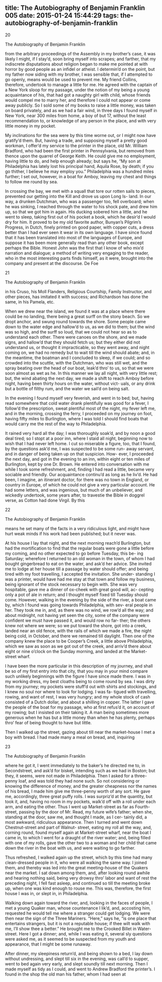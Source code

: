 title: The Autobiography of Benjamin Franklin 005
date: 2015-01-24 15:44:29
tags: the-autobiography-of-benjamin-franklin
---

20

The Autobiography of Benjamin Franklin

from the arbitrary proceedings of the Assembly in my brother’s case, it was likely I might, if I stay’d, soon bring myself into scrapes; and farther, that my indiscrete disputations about religion began to make me pointed at with horror by good people as an infidel or atheist. I determin’d on the point, but my father now siding with my brother, I was sensible that, if I attempted to go openly, means would be used to prevent me. My friend Collins, therefore, undertook to manage a little for me. He agreed with the captain of a New York sloop for my passage, under the notion of my being a young acquaintance of his, that had got a naughty girl with child, whose friends would compel me to marry her, and therefore I could not appear or come away publicly. So I sold some of my books to raise a little money, was taken on board privately, and as we had a fair wind, in three days I found myself in New York, near 300 miles from home, a boy of but 17, without the least recommendation to, or knowledge of any person in the place, and with very little money in my pocket.

My inclinations for the sea were by this time worne out, or I might now have gratify’d them. But, having a trade, and supposing myself a pretty good workman, I offer’d my service to the printer in the place, old Mr. William Bradford, who had been the first printer in Pennsylvania, but removed from thence upon the quarrel of George Keith. He could give me no employment, having little to do, and help enough already; but says he, “My son at Philadelphia has lately lost his principal hand, Aquila Rose, by death; if you go thither, I believe he may employ you.” Philadelphia was a hundred miles further; I set out, however, in a boat for Amboy, leaving my chest and things to follow me round by sea.

In crossing the bay, we met with a squall that tore our rotten sails to pieces, prevented our getting into the Kill and drove us upon Long Is- land. In our way, a drunken Dutchman, who was a passenger too, fell overboard; when he was sinking, I reached through the water to his shock pate, and drew him up, so that we got him in again. His ducking sobered him a little, and he went to sleep, taking first out of his pocket a book, which he desir’d I would dry for him. It proved to be my old favorite author, Bunyan’s Pilgrim’s Progress, in Dutch, finely printed on good paper, with copper cuts, a dress better than I had ever seen it wear in its own language. I have since found that it has been translated into most of the languages of Europe, and suppose it has been more generally read than any other book, except perhaps the Bible. Honest John was the first that I know of who mix’d narration and dialogue; a method of writing very engaging to the reader, who in the most interesting parts finds himself, as it were, brought into the company and present at the discourse. De Foe

21

The Autobiography of Benjamin Franklin

in his Cruso, his Moll Flanders, Religious Courtship, Family Instructor, and other pieces, has imitated it with success; and Richardson has done the same, in his Pamela, etc.

When we drew near the island, we found it was at a place where there could be no landing, there being a great surff on the stony beach. So we dropt anchor, and swung round towards the shore. Some people came down to the water edge and hallow’d to us, as we did to them; but the wind was so high, and the surff so loud, that we could not hear so as to understand each other. There were canoes on the shore, and we made signs, and hallow’d that they should fetch us; but they either did not understand us, or thought it impracticable, so they went away, and night coming on, we had no remedy but to wait till the wind should abate; and, in the meantime, the boatman and I concluded to sleep, if we could; and so crowded into the scuttle, with the Dutchman, who was still wet, and the spray beating over the head of our boat, leak’d thro’ to us, so that we were soon almost as wet as he. In this manner we lay all night, with very little rest; but, the wind abating the next day, we made a shift to reach Amboy before night, having been thirty hours on the water, without vict- uals, or any drink but a bottle of filthy rum, and the water we sail’d on being salt.

In the evening I found myself very feverish, and went in to bed; but, having read somewhere that cold water drank plentifully was good for a fever, I follow’d the prescription, sweat plentiful most of the night, my fever left me, and in the morning, crossing the ferry, I proceeded on my journey on foot, having fifty miles to Burlington, where I was told I should find boats that would carry me the rest of the way to Philadelphia.

It rained very hard all the day; I was thoroughly soak’d, and by noon a good deal tired; so I stopt at a poor inn, where I staid all night, beginning now to wish that I had never left home. I cut so miserable a figure, too, that I found, by the questions ask’d me, I was suspected to be some run- away servant, and in danger of being taken up on that suspicion. How- ever, I proceeded the next day, and got in the evening to an inn, within eight or ten miles of Burlington, kept by one Dr. Brown. He entered into conversation with me while I took some refreshment, and, finding I had read a little, became very sociable and friendly. Our acquaintance continu’d as long as he liv’d. He had been, I imagine, an itinerant doctor, for there was no town in England, or country in Europe, of which he could not give a very particular account. He had some letters, and was ingenious, but much of an unbeliever, and wickedly undertook, some years after, to travestie the Bible in doggrel verse, as Cotton had done Virgil. By this

22

The Autobiography of Benjamin Franklin

means he set many of the facts in a very ridiculous light, and might have hurt weak minds if his work had been published; but it never was.

At his house I lay that night, and the next morning reach’d Burlington, but had the mortification to find that the regular boats were gone a little before my coming, and no other expected to go before Tuesday, this be- ing Saturday; wherefore I returned to an old woman in the town, of whom I had bought gingerbread to eat on the water, and ask’d her advice. She invited me to lodge at her house till a passage by water should offer; and being tired with my foot travelling, I accepted the invitation. She under- standing I was a printer, would have had me stay at that town and follow my business, being ignorant of the stock necessary to begin with. She was very hospitable, gave me a dinner of ox-cheek with great good will, ac- cepting only a pot of ale in return; and I thought myself fixed till Tuesday should come. However, walking in the evening by the side of the river, a boat came by, which I found was going towards Philadelphia, with sev- eral people in her. They took me in, and, as there was no wind, we row’d all the way; and about midnight, not having yet seen the city, some of the company were confident we must have passed it, and would row no far- ther; the others knew not where we were; so we put toward the shore, got into a creek, landed near an old fence, with the rails of which we made a fire, the night being cold, in October, and there we remained till daylight. Then one of the company knew the place to be Cooper’s Creek, a little above Philadelphia, which we saw as soon as we got out of the creek, and arriv’d there about eight or nine o’clock on the Sunday morning, and landed at the Market-street wharf.

I have been the more particular in this description of my journey, and shall be so of my first entry into that city, that you may in your mind compare such unlikely beginnings with the figure I have since made there. I was in my working dress, my best cloaths being to come round by sea. I was dirty from my journey; my pockets were stuff’d out with shirts and stockings, and I knew no soul nor where to look for lodging. I was fa- tigued with travelling, rowing, and want of rest, I was very hungry; and my whole stock of cash consisted of a Dutch dollar, and about a shilling in copper. The latter I gave the people of the boat for my passage, who at first refus’d it, on account of my rowing; but I insisted on their taking it. A man being sometimes more generous when he has but a little money than when he has plenty, perhaps thro’ fear of being thought to have but little.

Then I walked up the street, gazing about till near the market-house I met a boy with bread. I had made many a meal on bread, and, inquiring

23

The Autobiography of Benjamin Franklin

where he got it, I went immediately to the baker’s he directed me to, in Secondstreet, and ask’d for bisket, intending such as we had in Boston; but they, it seems, were not made in Philadelphia. Then I asked for a three-penny loaf, and was told they had none such. So not considering or knowing the difference of money, and the greater cheapness nor the names of his bread, I made him give me three-penny worth of any sort. He gave me, accordingly, three great puffy rolls. I was surpriz’d at the quantity, but took it, and, having no room in my pockets, walk’d off with a roll under each arm, and eating the other. Thus I went up Market-street as far as Fourth-street, passing by the door of Mr. Read, my future wife’s father; when she, standing at the door, saw me, and thought I made, as I cer- tainly did, a most awkward, ridiculous appearance. Then I turned and went down Chestnut-street and part of Walnut- street, eating my roll all the way, and, corning round, found myself again at Market-street wharf, near the boat I came in, to which I went for a draught of the river water; and, being filled with one of my rolls, gave the other two to a woman and her child that came down the river in the boat with us, and were waiting to go farther.

Thus refreshed, I walked again up the street, which by this time had many clean-dressed people in it, who were all walking the same way. I joined them, and thereby was led into the great meeting-house of the Quakers near the market. I sat down among them, and, after looking round awhile and hearing nothing said, being very drowsy thro’ labor and want of rest the preceding night, I fell fast asleep, and continued so till the meeting broke up, when one was kind enough to rouse me. This was, therefore, the first house I was in, or slept in, in Philadelphia.

Walking down again toward the river, and, looking in the faces of people, I met a young Quaker man, whose countenance I lik’d, and, accosting him, requested he would tell me where a stranger could get lodging. We were then near the sign of the Three Mariners. “Here,” says he, “is one place that entertains strangers, but it is not a reputable house; if thee wilt walk with me, I’ll show thee a better.” He brought me to the Crooked Billet in Water-street. Here I got a dinner; and, while I was eating it, several sly questions were asked me, as it seemed to be suspected from my youth and appearance, that I might be some runaway.

After dinner, my sleepiness return’d, and being shown to a bed, I lay down without undressing, and slept till six in the evening, was call’d to supper, went to bed again very early, and slept soundly till next morning. Then I made myself as tidy as I could, and went to Andrew Bradford the printer’s. I found in the shop the old man his father, whom I had seen at

